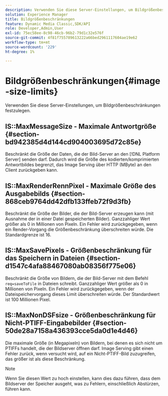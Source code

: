 ```yaml
---
description: Verwenden Sie diese Server-Einstellungen, um Bildgrößenbeschränkungen festzulegen.
solution: Experience Manager
title: Bildgrößenbeschränkungen
feature: Dynamic Media Classic,SDK/API
role: Developer,Admin,User
exl-id: 75ec58ee-8c98-46cb-96b2-79d1c32e576f
source-git-commit: 4f81f755789613222a66bed2961117604ae19e62
workflow-type: tm+mt
source-wordcount: '229'
ht-degree: 1%

---
```


# Bildgrößenbeschränkungen{#image-size-limits}

Verwenden Sie diese Server-Einstellungen, um Bildgrößenbeschränkungen festzulegen.

## IS::MaxMessageSize - Maximale Antwortgröße {#section-bd942385d4d144cd904003695d72c85e}

Beschränkt die Größe der Daten, die der Bild-Server an den [!DNL Platform Server] senden darf. Dadurch wird die Größe des kodierten/komprimierten Antwortbildes begrenzt, das Image Serving über HTTP (MByte) an den Client zurückgeben kann.

## IS::MaxRenderRennPixel - Maximale Größe des Ausgabebilds {#section-868ceb9764dd42dfb133ffeb72f9d3fb}

Beschränkt die Größe der Bilder, die der Bild-Server erzeugen kann (mit Ausnahme der in einer Datei gespeicherten Bilder). Ganzzahliger Wert größer als 0 in Millionen von Pixeln. Ein Fehler wird zurückgegeben, wenn ein Render-Vorgang die Größenbeschränkung überschreiten würde. Die Standardgrenze ist 16.

## IS::MaxSavePixels - Größenbeschränkung für das Speichern in Dateien {#section-d1547c4afa88467080ab08356f775e06}

Beschränkt die Größe von Bildern, die der Bild-Server mit dem Befehl `req=saveToFile` in Dateien schreibt. Ganzzahliger Wert größer als 0 in Millionen von Pixeln. Ein Fehler wird zurückgegeben, wenn der Dateispeichervorgang dieses Limit überschreiten würde. Der Standardwert ist 100 Millionen Pixel.

## IS::MaxNonDSFsize - Größenbeschränkung für Nicht-PTIFF-Eingabebilder {#section-50de28a7158a436393cce5da0d1e4d46}

Die maximale Größe (in Megapixeln) von Bildern, bei denen es sich nicht um PTIFFs handelt, die der Bildserver öffnen darf. Image Serving gibt einen Fehler zurück, wenn versucht wird, auf ein Nicht-PTIFF-Bild zuzugreifen, das größer ist als diese Beschränkung.

>[!NOTE]
>
>Wenn Sie diesen Wert zu hoch einstellen, kann dies dazu führen, dass dem Bildserver der Speicher ausgeht, was zu Fehlern, einschließlich Abstürzen, führen kann.
